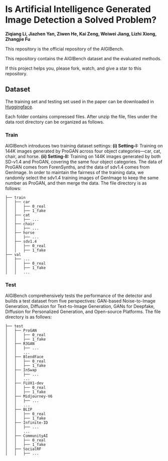 # Is Artificial Intelligence Generated Image Detection a Solved Problem?
**Ziqiang Li, Jiazhen Yan, Ziwen He, Kai Zeng, Weiwei Jiang, Lizhi Xiong, Zhangjie Fu**

This repository is the official repository of the AIGIBench. 

This repository contains the AIGIBench dataset and the evaluated methods.

If this project helps you, please fork, watch, and give a star to this repository.   

## Dataset
The training set and testing set used in the paper can be downloaded in [Huggingface](https://huggingface.co/datasets/HorizonTEL/AIGIBench).

Each folder contains compressed files. After unzip the file, files under the data root directory can be organized as follows.
### Train
AIGIBench introduces two training dataset settings: **(i) Setting-I:** Training on 144K images generated by ProGAN across four object categories—car, cat, chair, and horse. **(ii) Setting-II:** Training on 144K images generated by both SD-v1.4 and ProGAN, covering the same four object categories. The data of ProGAN comes from ForenSynths, and the data of sdv1.4 comes from GenImage. In order to maintain the fairness of the training data, we randomly select the sdv1.4 training images of GenImage to keep the same number as ProGAN, and then merge the data. The file directory is as follows:

```
├── train
│   ├── car
│   │   ├── 0_real
│   │   ├── 1_fake
│   ├── cat
│   │   ├── ...
│   ├── chair
│   │   ├── ...
│   ├── horse
│   │   ├── ...
│   ├── sdv1.4
│   │   ├── 0_real
│   │   ├── 1_fake
├── val
│   ├── ...
│   │   ├── 0_real
│   │   ├── 1_fake
│   │   ...
```

### Test
AIGIBench comprehensively tests the performance of the detector and builds a test dataset from five perspectives: GAN-based Noise-to-Image Generation, Diffusion for Text-to-Image Generation, GANs for Deepfake, Diffusion for Personalized Generation, and Open-source Platforms. The file directory is as follows:
```
├── test
│   ├── ProGAN
│   │   ├── 0_real
│   │   ├── 1_fake
│   ├── R3GAN
│   │   ├── ...
│   │   ...
│   ├── BlendFace
│   │   ├── 0_real
│   │   ├── 1_fake
│   ├── InSwap
│   │   ├── ...
│   │   ...
│   ├── FLUX1-dev
│   │   ├── 0_real
│   │   ├── 1_fake
│   ├── Midjourney-V6
│   │   ├── ...
│   │   ...
│   ├── BLIP
│   │   ├── 0_real
│   │   ├── 1_fake
│   ├── Infinite-ID
│   │   ├── ...
│   │   ...
│   ├── CommunityAI
│   │   ├── 0_real
│   │   ├── 1_fake
│   ├── SocialRF
│   │   ├── ...
```
